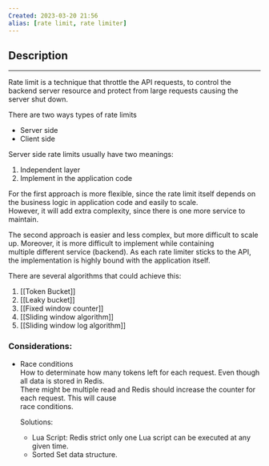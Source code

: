 ```yaml
---
Created: 2023-03-20 21:56
alias: [rate limit, rate limiter]
---
```


## Description
---

Rate limit is a technique that throttle the API requests, to control the backend server resource and protect from large requests causing the server shut down.

There are two ways types of rate limits

- Server side
- Client side

Server side rate limits usually have two meanings:

1. Independent layer
2. Implement in the application code

For the first approach is more flexible, since the rate limit itself depends on the business logic in application code and easily to scale.  
However, it will add extra complexity, since there is one more service to maintain.

The second approach is easier and less complex, but more difficult to scale up. Moreover, it is more difficult to implement while containing  
multiple different service (backend). As each rate limiter sticks to the API, the implementation is highly bound with the application itself.

There are several algorithms that could achieve this:

1. [[Token Bucket]]
2. [[Leaky bucket]]
3. [[Fixed window counter]]
4. [[Sliding window algorithm]]
5. [[Sliding window log algorithm]]


### Considerations:
- Race conditions  
	 How to determinate how many tokens left for each request. Even though all data is stored in Redis.  
	 There might be multiple read and Redis should increase the counter for each request. This will cause  
	 race conditions.

	 Solutions:

	 - Lua Script: Redis strict only one Lua script can be executed at any given time.
	 - Sorted Set data structure.



